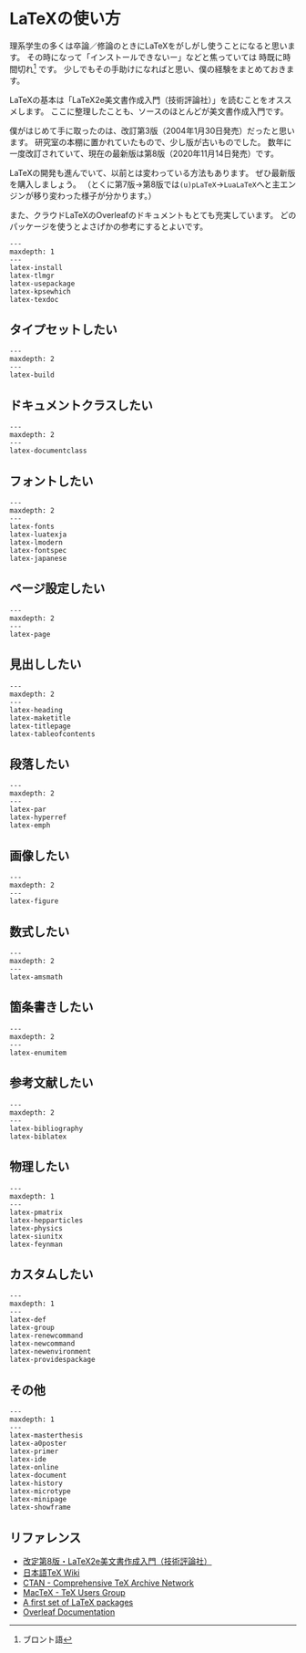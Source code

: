 # LaTeXの使い方

理系学生の多くは卒論／修論のときにLaTeXをがしがし使うことになると思います。
その時になって「インストールできないー」などと焦っていては 時既に時間切れ[^bronto] です。
少しでもその手助けになればと思い、僕の経験をまとめておきます。

[^bronto]: ブロント語

LaTeXの基本は「LaTeX2e美文書作成入門（技術評論社）」を読むことをオススメします。
ここに整理したことも、ソースのほとんどが美文書作成入門です。

僕がはじめて手に取ったのは、改訂第3版（2004年1月30日発売）だったと思います。
研究室の本棚に置かれていたもので、少し版が古いものでした。
数年に一度改訂されていて、現在の最新版は第8版（2020年11月14日発売）です。

LaTeXの開発も進んでいて、以前とは変わっている方法もあります。
ぜひ最新版を購入しましょう。
（とくに第7版→第8版では``(u)pLaTeX``→``LuaLaTeX``へと主エンジンが移り変わった様子が分かります。）

また、クラウドLaTeXのOverleafのドキュメントもとても充実しています。
どのパッケージを使うとよさげかの参考にするとよいです。

```{toctree}
---
maxdepth: 1
---
latex-install
latex-tlmgr
latex-usepackage
latex-kpsewhich
latex-texdoc
```

## タイプセットしたい

```{toctree}
---
maxdepth: 2
---
latex-build
```

## ドキュメントクラスしたい

```{toctree}
---
maxdepth: 2
---
latex-documentclass
```

## フォントしたい

```{toctree}
---
maxdepth: 2
---
latex-fonts
latex-luatexja
latex-lmodern
latex-fontspec
latex-japanese
```

## ページ設定したい

```{toctree}
---
maxdepth: 2
---
latex-page
```

## 見出ししたい

```{toctree}
---
maxdepth: 2
---
latex-heading
latex-maketitle
latex-titlepage
latex-tableofcontents
```

## 段落したい

```{toctree}
---
maxdepth: 2
---
latex-par
latex-hyperref
latex-emph
```

## 画像したい

```{toctree}
---
maxdepth: 2
---
latex-figure
```

## 数式したい

```{toctree}
---
maxdepth: 2
---
latex-amsmath
```

## 箇条書きしたい

```{toctree}
---
maxdepth: 2
---
latex-enumitem
```

## 参考文献したい

```{toctree}
---
maxdepth: 2
---
latex-bibliography
latex-biblatex
```

## 物理したい

```{toctree}
---
maxdepth: 1
---
latex-pmatrix
latex-hepparticles
latex-physics
latex-siunitx
latex-feynman
```

## カスタムしたい

```{toctree}
---
maxdepth: 1
---
latex-def
latex-group
latex-renewcommand
latex-newcommand
latex-newenvironment
latex-providespackage
```

## その他

```{toctree}
---
maxdepth: 1
---
latex-masterthesis
latex-a0poster
latex-primer
latex-ide
latex-online
latex-document
latex-history
latex-microtype
latex-minipage
latex-showframe
```

## リファレンス

- [改定第8版・LaTeX2e美文書作成入門（技術評論社）](https://gihyo.jp/book/2020/978-4-297-11712-2)
- [日本語TeX Wiki](https://texwiki.texjp.org)
- [CTAN - Comprehensive TeX Archive Network](https://ctan.org/)
- [MacTeX - TeX Users Group](https://tug.org/mactex/)
- [A first set of LaTeX packages](https://tug.org/TUGboat/tb41-2/tb128heff-packages.pdf)
- [Overleaf Documentation](https://www.overleaf.com/learn)
